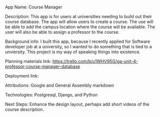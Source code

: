 App Name: Course Manager

Description: This app is for users at universities needing to build out their course database. The app will allow users to create a course. The use will be able to add the campus location where the course will be available. The user will also be able to assign a professor to the course. 

Background info: I built this app, because I recently applied for Software developer job at a university, so I wanted to do something that is tied to a unviersity. This project is my way of speaking things into existence.

Planning materials link: https://trello.com/b/u1WHV95G/ga-unit-4-professor-course-manager-database

Deployment link: 

Attributions: Google and General Assembly markdown

Technologies: Postgresql, Django, and Python

Next Steps: Enhance the design layout, perhaps add short videos of the course description.


